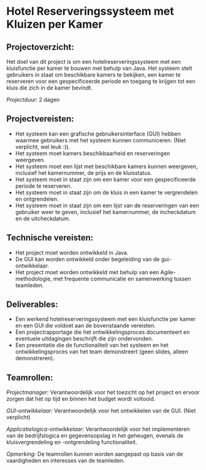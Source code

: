 # Hotel Reserveringssysteem met Kluizen per Kamer

## Projectoverzicht:

Het doel van dit project is om een hotelreserveringssysteem met een kluisfunctie
per kamer te bouwen met behulp van Java. Het systeem stelt gebruikers in staat
om beschikbare kamers te bekijken, een kamer te reserveren voor een
gespecificeerde periode en toegang te krijgen tot een kluis die zich in de kamer
bevindt.

*Projectduur:* 2 dagen

## Projectvereisten:

- Het systeem kan een grafische gebruikersinterface (GUI) hebben waarmee
  gebruikers met het systeem kunnen communiceren. (Niet verplicht, wel leuk :)).
- Het systeem moet kamers beschikbaarheid en reserveringen weergeven.
- Het systeem moet een lijst met beschikbare kamers kunnen weergeven,
  inclusief het kamernummer, de prijs en de kluisstatus.
- Het systeem moet in staat zijn om een kamer voor een gespecificeerde  
  periode te reserveren.
- Het systeem moet in staat zijn om de kluis in een kamer te vergrendelen en
  ontgrendelen.
- Het systeem moet in staat zijn om een lijst van de reserveringen van een
  gebruiker weer te geven, inclusief het kamernummer, de incheckdatum en de
  uitcheckdatum.

## Technische vereisten:

- Het project moet worden ontwikkeld in Java.
- De GUI kan worden ontwikkeld onder begeleiding van de gui-ontwikkelaar.
- Het project moet worden ontwikkeld met behulp van een Agile-methodologie,
  met frequente communicatie en samenwerking tussen teamleden.

## Deliverables:

- Een werkend hotelreserveringssysteem met een kluisfunctie per kamer en een GUI
  die voldoet aan de bovenstaande vereisten.
- Een projectrapportage die het ontwikkelingsproces documenteert en eventuele
  uitdagingen beschrijft die zijn ondervonden.
- Een presentatie die de functionaliteit van het systeem en het
  ontwikkelingsproces van het team demonstreert (geen slides, alleen
  demonstreren).

## Teamrollen:

*Projectmanager:* Verantwoordelijk voor het toezicht op het project en ervoor
zorgen dat het op tijd en binnen het budget wordt voltooid.

*GUI-ontwikkelaar:* Verantwoordelijk voor het ontwikkelen van de GUI. (Niet
verplicht)

*Applicatielogica-ontwikkelaar:* Verantwoordelijk voor het implementeren van de
bedrijfslogica en gegevensopslag in het geheugen, evenals de kluisvergrendeling
en -ontgrendeling functionaliteit.

*Opmerking:* De teamrollen kunnen worden aangepast op basis van de
vaardigheden en
interesses van de teamleden.